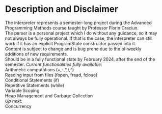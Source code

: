 # Description and Disclaimer
The interpreter represents a semester-long project during the Advanced Programming Methods course taught by Professor Florin Craciun.  
The parser is a personal project which I do without any guidance, so it may not always be fully operational. If that is the case, the interpreter can still work if it has an explicit ProgramState constructor passed into it.  
Content is subject to change and is bug prone due to the bi-weekly additions of new requirements.  
Should be in a fully functional state by February 2024, after the end of the semester.
*Current functionalities fully available:*  
  Arithmetic computations (+,-,*,/,^)  
  Reading input from files (fopen, fread, fclose)  
  Conditional Statements (if)  
  Repetitive Statements (while)  
  Variable Scoping  
  Heap Management and Garbage Collection  
*Up next:*  
  Concurrency  
